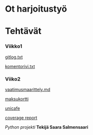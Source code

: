 # Ot harjoitustyö

# Tehtävät

### Viikko1
[gitlog.txt](https://github.com/saarasalme/ot-harjoitustyo/blob/main/laskarit/viikko1/gitlog.txt)

[komentorivi.txt](https://github.com/saarasalme/ot-harjoitustyo/blob/main/laskarit/viikko1/komentorivi.txt)

### Viiko2
[vaatimusmaarittely.md](https://github.com/saarasalme/ot-harjoitustyo/blob/main/dokumentaatio/vaatimusmaarittely.md)

[maksukortti](https://github.com/saarasalme/ot-harjoitustyo/tree/main/laskarit/viikko2/maksukortti)

[unicafe](https://github.com/saarasalme/ot-harjoitustyo/tree/main/laskarit/viikko2/unicafe)

[coverage report](https://github.com/saarasalme/ot-harjoitustyo/blob/main/laskarit/viikko2/Screenshot%202021-03-30%20at%2020.24.30.png)

*Python projekti*
**Tekijä Saara Salmensaari**
